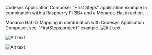 Codesys Application Composer "First Steps" application example in combination with a Raspberry Pi 3B+ and a Monarco Hat in action.


Monarco Hat IO Mapping in combination with Codesys Application Composer, see "FirstSteps.project" example.
![Alt text](https://raw.githubusercontent.com/Aliazzzz/Monarco-HAT-library-for-CODESYS-V3/master/Monarco/FirstSteps/pics/Monarco%20Hat%20with%20Codesys%20Application%20Composer%20example%20IO.png "Monarco Hat IO Mapping in combination with Codesys Application Composer example v2.0.0.0")

![Alt text](https://raw.githubusercontent.com/Aliazzzz/Monarco-HAT-library-for-CODESYS-V3/master/Monarco/FirstSteps/pics/Monarco%20Hat%20with%20Codesys%20Application%20Composer%20example%20Modules.png "Codesys Application Composer FirstSteps Modules")

![Alt text](https://raw.githubusercontent.com/Aliazzzz/Monarco-HAT-library-for-CODESYS-V3/master/Monarco/FirstSteps/pics/Monarco%20Hat%20with%20Codesys%20Application%20Composer%20example%20parameters.png "Monarco Hat parameters in combination with Codesys Application Composer example.")
